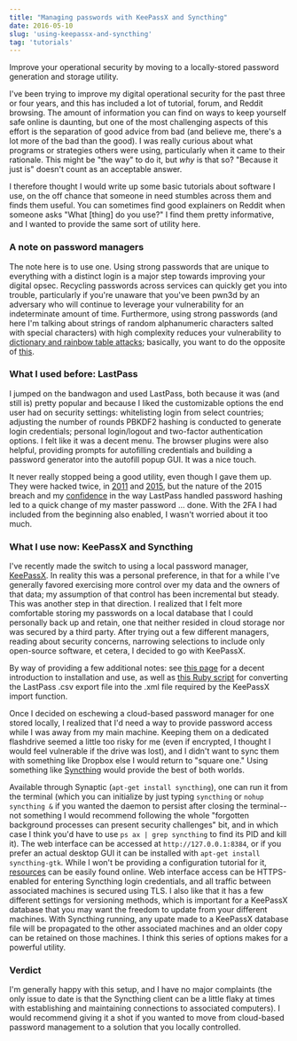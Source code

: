 ```yaml
---
title: "Managing passwords with KeePassX and Syncthing"
date: 2016-05-10
slug: 'using-keepassx-and-syncthing'
tag: 'tutorials'
---
```


Improve your operational security by moving to a locally-stored password generation and storage utility.
<!--more-->

I've been trying to improve my digital operational security for the past three or four years, and this has included a lot of tutorial, forum, and Reddit browsing. The amount of information you can find on ways to keep yourself safe online is daunting, but one of the most challenging aspects of this effort is the separation of good advice from bad (and believe me, there's a lot more of the bad than the good). I was really curious about what programs or strategies others were using, particularly when it came to their rationale. This might be "the way" to do it, but _why_ is that so? "Because it just is" doesn't count as an acceptable answer.

I therefore thought I would write up some basic tutorials about software I use, on the off chance that someone in need stumbles across them and finds them useful.  You can sometimes find good explainers on Reddit when someone asks "What [thing] do you use?" I find them pretty informative, and I wanted to provide the same sort of utility here.

### A note on password managers ###
The note here is to use one. Using strong passwords that are unique to everything with a distinct login is a major step towards improving your digital opsec. Recycling passwords across services can quickly get you into trouble, particularly if you're unaware that you've been pwn3d by an adversary who will continue to leverage your vulnerability for an indeterminate amount of time. Furthermore, using strong passwords (and here I'm talking about strings of random alphanumeric characters salted with special characters) with high complexity reduces your vulnerability to [dictionary and rainbow table attacks](https://engineering.purdue.edu/kak/compsec/NewLectures/Lecture24.pdf); basically, you want to do the opposite of [this](http://gizmodo.com/the-25-most-popular-passwords-of-2015-were-all-such-id-1753591514).

### What I used before: LastPass ###
I jumped on the bandwagon and used LastPass, both because it was (and still is) pretty popular and because I liked the customizable options the end user had on security settings: whitelisting login from select countries; adjusting the number of rounds PBKDF2 hashing is conducted to generate login credentials; personal login/logout and two-factor authentication options. I felt like it was a decent menu. The browser plugins were also helpful, providing prompts for autofilling credentials and building a password generator into the autofill popup GUI. It was a nice touch.

It never really stopped being a good utility, even though I gave them up. They were hacked twice, in [2011](http://www.slashgear.com/lastpass-hacked-users-warned-to-change-master-passwords-05150293/) and [2015](http://www.macworld.com/article/2936663/lastpass-was-hacked-heres-what-you-have-to-do.html), but the nature of the 2015 breach and my [confidence](http://arstechnica.com/security/2015/06/hack-of-cloud-based-lastpass-exposes-encrypted-master-passwords/) in the way LastPass handled password hashing led to a quick change of my master password ... done. With the 2FA I had included from the beginning also enabled, I wasn't worried about it too much.

### What I use now: KeePassX and Syncthing ###
I've recently made the switch to using a local password manager, [KeePassX](https://www.keepassx.org/). In reality this was a personal preference, in that for a while I've generally favored exercising more control over my data and the owners of that data; my assumption of that control has been incremental but steady. This was another step in that direction. I realized that I felt more comfortable storing my passwords on a local database that I could personally back up and retain, one that neither resided in cloud storage nor was secured by a third party. After trying out a few different managers, reading about security concerns, narrowing selections to include only open-source software, et cetera, I decided to go with KeePassX.

By way of providing a few additional notes: see [this page](https://ssd.eff.org/en/module/how-use-keepassx) for a decent introduction to installation and use, as well as [this Ruby script](https://gist.github.com/jmazzi/436947) for converting the LastPass .csv export file into the .xml file required by the KeePassX import function.

Once I decided on eschewing a cloud-based password manager for one stored locally, I realized that I'd need a way to provide password access while I was away from my main machine. Keeping them on a dedicated flashdrive seemed a little too risky for me (even if encrypted, I thought I would feel vulnerable if the drive was lost), and I didn't want to sync them with something like Dropbox else I would return to "square one." Using something like [Syncthing](https://syncthing.net/) would provide the best of both worlds.

Available through Synaptic (`apt-get install syncthing`), one can run it from the terminal (which you can initialize by just typing `syncthing` or `nohup syncthing &` if you wanted the daemon to persist after closing the terminal--not something I would recommend following the whole "forgotten background processes can present security challenges" bit, and in which case I think you'd have to use `ps ax | grep syncthing` to find its PID and kill it). The web interface can be accessed at `http://127.0.0.1:8384`, or if you prefer an actual desktop GUI it can be installed with `apt-get install syncthing-gtk`. While I won't be providing a configuration tutorial for it, [resources](https://docs.syncthing.net/intro/getting-started.html) can be easily found online. Web interface access can be HTTPS-enabled for entering Syncthing login credentials, and all traffic between associated machines is secured using TLS. I also like that it has a few different settings for versioning methods, which is important for a KeePassX database that you may want the freedom to update from your different machines. With Syncthing running, any upate made to a KeePassX database file will be propagated to the other associated machines and an older copy can be retained on those machines. I think this series of options makes for a powerful utility.

### Verdict ###
I'm generally happy with this setup, and I have no major complaints (the only issue to date is that the Syncthing client can be a little flaky at times with establishing and maintaining connections to associated computers). I would recommend giving it a shot if you wanted to move from cloud-based password management to a solution that you locally controlled.
